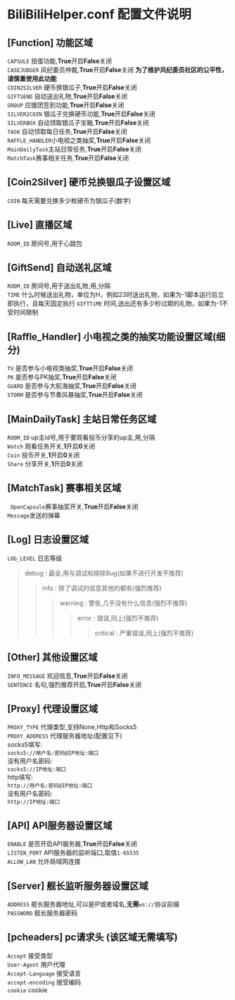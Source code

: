 # BiliBiliHelper.conf 配置文件说明  

## [Function] 功能区域
``CAPSULE`` 扭蛋功能,**True**开启**False**关闭  
``CASEJUDGER`` 风纪委员仲裁,**True**开启**False**关闭 **为了维护风纪委员社区的公平性，请慎重使用此功能**  
``COIN2SILVER`` 硬币换银瓜子,**True**开启**False**关闭  
``GIFTSEND`` 自动送出礼物,**True**开启**False**关闭  
``GROUP`` 应援团签到功能,**True**开启**False**关闭  
``SILVER2COIN`` 银瓜子兑换硬币功能,**True**开启**False**关闭  
``SILVERBOX`` 自动领取银瓜子宝箱,**True**开启**False**关闭  
``TASK`` 自动领取每日任务,**True**开启**False**关闭  
``RAFFLE_HANDLER``小电视之类抽奖,**True**开启**False**关闭  
``MainDailyTask``主站日常任务,**True**开启**False**关闭  
``MatchTask``赛事相关任务,**True**开启**False**关闭  

## [Coin2Silver] 硬币兑换银瓜子设置区域
``COIN`` 每天需要兑换多少枚硬币为银瓜子(数字)

## [Live] 直播区域
``ROOM_ID`` 房间号,用于心跳包

## [GiftSend] 自动送礼区域
``ROOM_ID`` 房间号,用于送出礼物,用,分隔  
``TIME`` 什么时候送出礼物，单位为H，例如23时送出礼物，如果为-1脚本运行后立即执行，且每天固定执行
``GIFTTiME`` 时间,送出还有多少秒过期的礼物，如果为-1不受时间限制

## [Raffle_Handler] 小电视之类的抽奖功能设置区域(细分)
``TV`` 是否参与小电视类抽奖,**True**开启**False**关闭  
``PK`` 是否参与PK抽奖,**True**开启**False**关闭  
``GUARD`` 是否参与大航海抽奖,**True**开启**False**关闭  
``STORM`` 是否参与节奏风暴抽奖,**True**开启**False**关闭  

## [MainDailyTask] 主站日常任务区域
``ROOM_ID`` up主id号,用于要观看投币分享的up主,用,分隔   
``Watch`` 观看任务开关,**1**开启**0**关闭  
``Coin`` 投币开关,**1**开启**0**关闭  
``Share`` 分享开关,**1**开启**0**关闭  

## [MatchTask] 赛事相关区域
`` OpenCapsule``赛事抽奖开关,**True**开启**False**关闭  
``Message``发送的弹幕

## [Log] 日志设置区域
``LOG_LEVEL`` 日志等级
> debug : 最全,用与调试和排除Bug(如果不进行开发不推荐)
>> info : 除了调试的信息其他的都有(强烈推荐)
>>> warning : 警告,几乎没有什么信息(强烈不推荐)
>>>> error : 错误,同上(强烈不推荐)
>>>>> critical : 严重错误,同上(强烈不推荐)

## [Other] 其他设置区域
``INFO_MESSAGE`` 欢迎信息,**True**开启**False**关闭  
``SENTENCE`` 名句,强烈推荐开启,**True**开启**False**关闭  

## [Proxy] 代理设置区域
``PROXY_TYPE`` 代理类型,支持None,Http和Socks5  
``PROXY_ADDRESS`` 代理服务器地址(配置见下)  
socks5填写:  
``socks5://用户名:密码@IP地址:端口``  
没有用户名密码:  
``socks5://IP地址:端口``  
http填写:  
``http://用户名:密码@IP地址:端口``  
没有用户名密码:  
``http://IP地址:端口``  

## [API] API服务器设置区域
``ENABLE`` 是否开启API服务器,**True**开启**False**关闭  
``LISTEN_PORT`` API服务器的监听端口,取值``1-65535``  
``ALLOW_LAN`` 允许局域网连接

## [Server] 舰长监听服务器设置区域
``ADDRESS`` 舰长服务器地址,可以是IP或者域名,**无需**``ws://``协议前缀  
``PASSWORD`` 舰长服务器密码

## [pcheaders] pc请求头 (该区域无需填写)
``Accept`` 接受类型  
``User-Agent`` 用户代理  
``Accept-Language`` 接受语言  
``accept-encoding`` 接受编码  
``cookie`` cookie  
